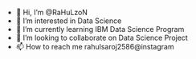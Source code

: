 - 👋 Hi, I’m @RaHuLzoN
- 👀 I’m interested in Data Science 
- 🌱 I’m currently learning IBM Data Science Program 
- 💞️ I’m looking to collaborate on Data Science Project 
- 📫 How to reach me rahulsaroj2586@instagram 

<!---
RaHuLzoN/RaHuLzoN is a ✨ special ✨ repository because its `README.md` (this file) appears on your GitHub profile.
You can click the Preview link to take a look at your changes.
--->
